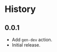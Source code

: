 History
=======

## 0.0.1

* Add `gen-dev` action.
* Initial release.

[@ryan-roemer]: https://github.com/ryan-roemer
